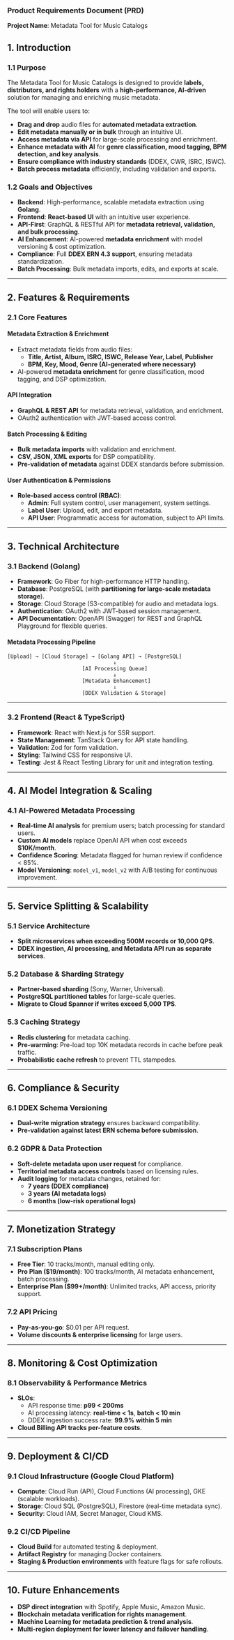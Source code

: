 ### **Product Requirements Document (PRD)**  
**Project Name**: Metadata Tool for Music Catalogs  

## **1. Introduction**  

### **1.1 Purpose**  
The Metadata Tool for Music Catalogs is designed to provide **labels, distributors, and rights holders** with a **high-performance, AI-driven** solution for managing and enriching music metadata.  

The tool will enable users to:  
- **Drag and drop** audio files for **automated metadata extraction**.  
- **Edit metadata manually or in bulk** through an intuitive UI.  
- **Access metadata via API** for large-scale processing and enrichment.  
- **Enhance metadata with AI** for **genre classification, mood tagging, BPM detection, and key analysis**.  
- **Ensure compliance with industry standards** (DDEX, CWR, ISRC, ISWC).  
- **Batch process metadata** efficiently, including validation and exports.  

### **1.2 Goals and Objectives**  
- **Backend**: High-performance, scalable metadata extraction using **Golang**.  
- **Frontend**: **React-based UI** with an intuitive user experience.  
- **API-First**: GraphQL & RESTful API for **metadata retrieval, validation, and bulk processing**.  
- **AI Enhancement**: AI-powered **metadata enrichment** with model versioning & cost optimization.  
- **Compliance**: Full **DDEX ERN 4.3 support**, ensuring metadata standardization.  
- **Batch Processing**: Bulk metadata imports, edits, and exports at scale.  

---

## **2. Features & Requirements**  

### **2.1 Core Features**  

#### **Metadata Extraction & Enrichment**  
- Extract metadata fields from audio files:  
  - **Title, Artist, Album, ISRC, ISWC, Release Year, Label, Publisher**  
  - **BPM, Key, Mood, Genre (AI-generated where necessary)**  
- AI-powered **metadata enrichment** for genre classification, mood tagging, and DSP optimization.  

#### **API Integration**  
- **GraphQL & REST API** for metadata retrieval, validation, and enrichment.  
- OAuth2 authentication with JWT-based access control.  

#### **Batch Processing & Editing**  
- **Bulk metadata imports** with validation and enrichment.  
- **CSV, JSON, XML exports** for DSP compatibility.  
- **Pre-validation of metadata** against DDEX standards before submission.  

#### **User Authentication & Permissions**  
- **Role-based access control (RBAC)**:  
  - **Admin**: Full system control, user management, system settings.  
  - **Label User**: Upload, edit, and export metadata.  
  - **API User**: Programmatic access for automation, subject to API limits.  

---

## **3. Technical Architecture**  

### **3.1 Backend (Golang)**  
- **Framework**: Go Fiber for high-performance HTTP handling.  
- **Database**: PostgreSQL (with **partitioning for large-scale metadata storage**).  
- **Storage**: Cloud Storage (S3-compatible) for audio and metadata logs.  
- **Authentication**: OAuth2 with JWT-based session management.  
- **API Documentation**: OpenAPI (Swagger) for REST and GraphQL Playground for flexible queries.  

#### **Metadata Processing Pipeline**  
```
[Upload] → [Cloud Storage] → [Golang API] → [PostgreSQL]
                                  ↓
                        [AI Processing Queue]
                                  ↓
                        [Metadata Enhancement]
                                  ↓
                        [DDEX Validation & Storage]
```

---

### **3.2 Frontend (React & TypeScript)**  
- **Framework**: React with Next.js for SSR support.  
- **State Management**: TanStack Query for API state handling.  
- **Validation**: Zod for form validation.  
- **Styling**: Tailwind CSS for responsive UI.  
- **Testing**: Jest & React Testing Library for unit and integration testing.  

---

## **4. AI Model Integration & Scaling**  

### **4.1 AI-Powered Metadata Processing**  
- **Real-time AI analysis** for premium users; batch processing for standard users.  
- **Custom AI models** replace OpenAI API when cost exceeds **$10K/month**.  
- **Confidence Scoring**: Metadata flagged for human review if confidence < 85%.  
- **Model Versioning**: `model_v1`, `model_v2` with A/B testing for continuous improvement.  

---

## **5. Service Splitting & Scalability**  

### **5.1 Service Architecture**  
- **Split microservices when exceeding 500M records or 10,000 QPS**.  
- **DDEX ingestion, AI processing, and Metadata API run as separate services**.  

### **5.2 Database & Sharding Strategy**  
- **Partner-based sharding** (Sony, Warner, Universal).  
- **PostgreSQL partitioned tables** for large-scale queries.  
- **Migrate to Cloud Spanner if writes exceed 5,000 TPS**.  

### **5.3 Caching Strategy**  
- **Redis clustering** for metadata caching.  
- **Pre-warming**: Pre-load top 10K metadata records in cache before peak traffic.  
- **Probabilistic cache refresh** to prevent TTL stampedes.  

---

## **6. Compliance & Security**  

### **6.1 DDEX Schema Versioning**  
- **Dual-write migration strategy** ensures backward compatibility.  
- **Pre-validation against latest ERN schema before submission**.  

### **6.2 GDPR & Data Protection**  
- **Soft-delete metadata upon user request** for compliance.  
- **Territorial metadata access controls** based on licensing rules.  
- **Audit logging** for metadata changes, retained for:  
  - **7 years (DDEX compliance)**  
  - **3 years (AI metadata logs)**  
  - **6 months (low-risk operational logs)**  

---

## **7. Monetization Strategy**  

### **7.1 Subscription Plans**  
- **Free Tier**: 10 tracks/month, manual editing only.  
- **Pro Plan ($19/month)**: 100 tracks/month, AI metadata enhancement, batch processing.  
- **Enterprise Plan ($99+/month)**: Unlimited tracks, API access, priority support.  

### **7.2 API Pricing**  
- **Pay-as-you-go**: $0.01 per API request.  
- **Volume discounts & enterprise licensing** for large users.  

---

## **8. Monitoring & Cost Optimization**  

### **8.1 Observability & Performance Metrics**  
- **SLOs**:  
  - API response time: **p99 < 200ms**  
  - AI processing latency: **real-time < 1s**, **batch < 10 min**  
  - DDEX ingestion success rate: **99.9% within 5 min**  
- **Cloud Billing API tracks per-feature costs**.  

---

## **9. Deployment & CI/CD**  

### **9.1 Cloud Infrastructure (Google Cloud Platform)**  
- **Compute**: Cloud Run (API), Cloud Functions (AI processing), GKE (scalable workloads).  
- **Storage**: Cloud SQL (PostgreSQL), Firestore (real-time metadata sync).  
- **Security**: Cloud IAM, Secret Manager, Cloud KMS.  

### **9.2 CI/CD Pipeline**  
- **Cloud Build** for automated testing & deployment.  
- **Artifact Registry** for managing Docker containers.  
- **Staging & Production environments** with feature flags for safe rollouts.  

---

## **10. Future Enhancements**  

- **DSP direct integration** with Spotify, Apple Music, Amazon Music.  
- **Blockchain metadata verification for rights management**.  
- **Machine Learning for metadata prediction & trend analysis**.  
- **Multi-region deployment for lower latency and failover handling**.  

